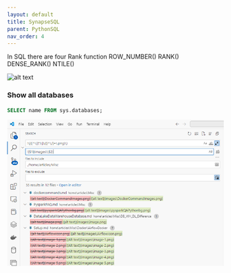 ```yaml
---
layout: default
title: SynapseSQL
parent: PythonSQL
nav_order: 4
---
```

In SQL there are four Rank function
ROW_NUMBER()
RANK()
DENSE_RANK()
NTILE()

![alt text](images\SQLRank.png)


### Show all databases

```sql
SELECT name FROM sys.databases;
```

![alt text](image.png)